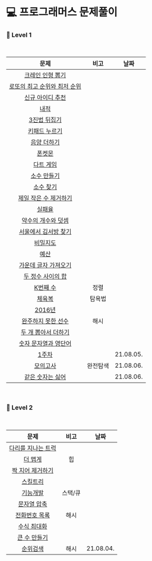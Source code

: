 # 💻 프로그래머스 문제풀이

<h3> 🏅 Level 1 </h3></br>

|문제|비고|날짜|
|:---:|:---:|:---:|
|<a href="https://github.com/ryusuz/algorithm/blob/master/level1/week1_1.cpp">크레인 인형 뽑기</a>|
|<a href="https://github.com/ryusuz/algorithm/blob/master/level1/week1_2.cpp">로또의 최고 순위와 최저 순위|
|<a href="https://github.com/ryusuz/algorithm/blob/master/level1/week1_3.cpp">신규 아이디 추천|
|<a href="https://github.com/ryusuz/algorithm/blob/master/level1/week2_1.cpp">내적|
|<a href="https://github.com/ryusuz/algorithm/blob/master/level1/week2_2.cpp">3진법 뒤집기|
|<a href="https://github.com/ryusuz/algorithm/blob/master/level1/week2_3.cpp">키패드 누르기|
|<a href="https://github.com/ryusuz/algorithm/blob/master/level1/week3_1.cpp">음양 더하기|
|<a href="https://github.com/ryusuz/algorithm/blob/master/level1/week3_2.cpp">폰켓몬|
|<a href="https://github.com/ryusuz/algorithm/blob/master/level1/week3_3.cpp">다트 게임|
|<a href="https://github.com/ryusuz/algorithm/blob/master/level1/week5_1.cpp">소수 만들기|
|<a href="https://github.com/ryusuz/algorithm/blob/master/level1/week5_2.cpp">소수 찾기|
|<a href="https://github.com/ryusuz/algorithm/blob/master/level1/week5_3.cpp">제일 작은 수 제거하기|
|<a href="https://github.com/ryusuz/algorithm/blob/master/level1/week6_1.cpp">실패율|
|<a href="https://github.com/ryusuz/algorithm/blob/master/level1/week6_2.cpp">약수의 개수와 덧셈|
|<a href="https://github.com/ryusuz/algorithm/blob/master/level1/week6_3.cpp">서울에서 김서방 찾기|
|<a href="https://github.com/ryusuz/algorithm/blob/master/level1/week7_1.cpp">비밀지도|
|<a href="https://github.com/ryusuz/algorithm/blob/master/level1/week8_1.cpp">예산|
|<a href="https://github.com/ryusuz/algorithm/blob/master/level1/week8_2.cpp">가운데 글자 가져오기|
|<a href="https://github.com/ryusuz/algorithm/blob/master/level1/week8_3.cpp">두 정수 사이의 합|
|<a href="https://github.com/ryusuz/algorithm/blob/master/level1/week8_4.cpp">K번째 수|정렬|
|<a href="https://github.com/ryusuz/algorithm/blob/master/level1/week8_5.cpp">체육복|탐욕법|
|<a href="https://github.com/ryusuz/algorithm/blob/master/level1/week8_6.cpp">2016년|
|<a href="https://github.com/ryusuz/algorithm/blob/master/level1/week8_7.cpp">완주하지 못한 선수|해시|
|<a href="https://github.com/ryusuz/algorithm/blob/master/level1/week9_1.cpp">두 개 뽑아서 더하기|
|<a href="https://github.com/ryusuz/algorithm/blob/master/level1/week10_1.cpp">숫자 문자열과 영단어|
|<a href="https://github.com/ryusuz/algorithm/blob/master/level1/week11_1.cpp">1주차||21.08.05.|
|<a href="https://github.com/ryusuz/algorithm/blob/master/level1/week11_2/week11_2.cpp">모의고사|완전탐색|21.08.06.|
|<a href="https://github.com/ryusuz/algorithm/blob/master/level1/week11_2/week11_2.cpp">같은 숫자는 싫어||21.08.06.|

</br>
  
<h3> 🏅 Level 2 </h3></br>

|문제|비고|날짜|
|:---:|:---:|:---:|
|<a href="https://github.com/ryusuz/algorithm/blob/master/level2/week1.cpp">다리를 지나는 트럭</a>|
|<a href="https://github.com/ryusuz/algorithm/blob/master/level2/week2.cpp">더 맵게</a>|힙|
|<a href="https://github.com/ryusuz/algorithm/blob/master/level2/week5.cpp">짝 지어 제거하기</a>|
|<a href="https://github.com/ryusuz/algorithm/blob/master/level2/week6.cpp">스킬트리</a>|
|<a href="https://github.com/ryusuz/algorithm/blob/master/level2/week7_1.cpp">기능개발</a>|스택/큐|
|<a href="https://github.com/ryusuz/algorithm/blob/master/level2/week7_2.cpp">문자열 압축</a>|
|<a href="https://github.com/ryusuz/algorithm/blob/master/level2/week8_1.cpp">전화번호 목록</a>|해시|
|<a href="https://github.com/ryusuz/algorithm/blob/master/level2/week10.cpp">수식 최대화</a>||
|<a href="https://github.com/ryusuz/algorithm/blob/master/level2/week9_2.cpp">큰 수 만들기</a>||
|<a href="https://github.com/ryusuz/algorithm/blob/master/level2/week9_1/week9_1.cpp">순위검색</a>|해시|21.08.04.|





